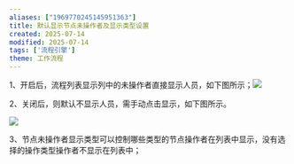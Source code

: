 ```yaml
---
aliases: ["1969770245145951363"]
title: 默认显示节点未操作者及显示类型设置
created: 2025-07-14
modified: 2025-07-14
tags: ['流程引擎']
theme: 工作流程
---
```


1、开启后，流程列表显示列中的未操作者直接显示人员，如下图所示；![](https://myhelpdoc.oss-cn-heyuan.aliyuncs.com/mdimages/be0819d63a8df35987f81fd49b9a5213.jpg)

2、关闭后，则默认不显示人员，需手动点击显示，如下图所示。

![](https://myhelpdoc.oss-cn-heyuan.aliyuncs.com/mdimages/5c9f7a86611e7e6efc8dd905d39c309c.jpg)

3、节点未操作者显示类型可以控制哪些类型的节点操作者在列表中显示，没有选择的操作类型操作者不显示在列表中；

